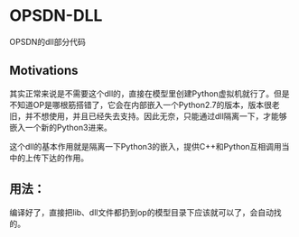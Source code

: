 # OPSDN-DLL
OPSDN的dll部分代码

## Motivations
其实正常来说是不需要这个dll的，直接在模型里创建Python虚拟机就行了。但是不知道OP是哪根筋搭错了，它会在内部嵌入一个Python2.7的版本，版本很老旧，并不想使用，并且已经失去支持。因此无奈，只能通过dll隔离一下，才能够嵌入一个新的Python3进来。

这个dll的基本作用就是隔离一下Python3的嵌入，提供C++和Python互相调用当中的上传下达的作用。


## 用法：
编译好了，直接把lib、dll文件都扔到op的模型目录下应该就可以了，会自动找的。